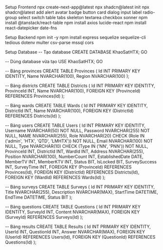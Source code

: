 Setup Frontend
npx create-next-app@latest
npx shadcn@latest init
npx shadcn@latest add alert avatar badge button card dialog input label radio-group select switch table tabs skeleton textarea checkbox sonner
npm install @tanstack/react-table
npm install axios lucide-react
npm install react-datepicker date-fns

Setup Backend
npm init -y
npm install express sequelize sequelize-cli tedious dotenv multer csv-parse mssql cors

Setup Database
-- Tạo database
CREATE DATABASE KhaoSatHTX;
GO

-- Dùng database vừa tạo
USE KhaoSatHTX;
GO

-- Bảng provinces
CREATE TABLE Provinces (
    Id INT PRIMARY KEY IDENTITY,
    Name NVARCHAR(100),
    Region NVARCHAR(100)
);

-- Bảng districts
CREATE TABLE Districts (
    Id INT PRIMARY KEY IDENTITY,
    ProvinceId INT,
    Name NVARCHAR(100),
    FOREIGN KEY (ProvinceId) REFERENCES Provinces(Id)
);

-- Bảng wards
CREATE TABLE Wards (
    Id INT PRIMARY KEY IDENTITY,
    DistrictId INT,
    Name NVARCHAR(100),
    FOREIGN KEY (DistrictId) REFERENCES Districts(Id)
);

-- Bảng users
CREATE TABLE Users (
    Id INT PRIMARY KEY IDENTITY,
    Username NVARCHAR(50) NOT NULL,
    Password NVARCHAR(255) NOT NULL,
    NAME NVARCHAR(255),
    Role NVARCHAR(20) CHECK (Role IN ('admin', 'HTX', 'QTD', 'LMHTX')) NOT NULL,
    Email NVARCHAR(100) NOT NULL,
    Type NVARCHAR(10) CHECK (Type IN ('NN', 'PNN')) NOT NULL,
    ProvinceId INT,
    DistrictId INT,
    WardId INT,
    Address NVARCHAR(255),
    Position NVARCHAR(100),
    NumberCount INT,
    EstablishedDate DATE,
    MemberTV INT,
    MemberKTV INT,
    Status BIT,
    IsLocked BIT,
    SurveySuccess INT,
    SurveyTime INT,
    FOREIGN KEY (ProvinceId) REFERENCES Provinces(Id),
    FOREIGN KEY (DistrictId) REFERENCES Districts(Id),
    FOREIGN KEY (WardId) REFERENCES Wards(Id)
);

-- Bảng surveys
CREATE TABLE Surveys (
    Id INT PRIMARY KEY IDENTITY,
    Title NVARCHAR(255),
    Description NVARCHAR(MAX),
    StartTime DATETIME,
    EndTime DATETIME,
    Status BIT
);

-- Bảng questions
CREATE TABLE Questions (
    Id INT PRIMARY KEY IDENTITY,
    SurveyId INT,
    Content NVARCHAR(MAX),
    FOREIGN KEY (SurveyId) REFERENCES Surveys(Id)
);

-- Bảng results
CREATE TABLE Results (
    Id INT PRIMARY KEY IDENTITY,
    UserId INT,
    QuestionId INT,
    Answer NVARCHAR(MAX),
    FOREIGN KEY (UserId) REFERENCES Users(Id),
    FOREIGN KEY (QuestionId) REFERENCES Questions(Id)
);
